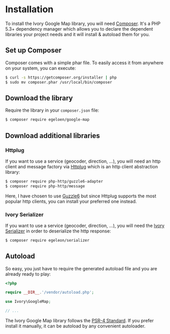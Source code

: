 # Installation

To install the Ivory Google Map library, you will need [Composer](http://getcomposer.org).  It's a PHP 5.3+ dependency 
manager which allows you to declare the dependent libraries your project needs and it will install & autoload them for 
you.

## Set up Composer

Composer comes with a simple phar file. To easily access it from anywhere on your system, you can execute:

``` bash
$ curl -s https://getcomposer.org/installer | php
$ sudo mv composer.phar /usr/local/bin/composer
```

## Download the library

Require the library in your `composer.json` file:

``` bash
$ composer require egeloen/google-map
```

## Download additional libraries

### Httplug

If you want to use a service (geocoder, direction, ...), you will need an http client and message factory via 
[Httplug](http://httplug.io/) which is an http client abstraction library:

``` bash
$ composer require php-http/guzzle6-adapter
$ composer require php-http/message
```

Here, I have chosen to use [Guzzle6](http://docs.guzzlephp.org/en/latest/psr7.html) but since Httplug supports the 
most popular http clients, you can install your preferred one instead.

### Ivory Serializer

If you want to use a service (geocoder, direction, ...), you will need the 
[Ivory Serializer](https://github.com/egeloen/ivory-serializer) in order to deserialize the http response:

``` bash
$ composer require egeleon/serializer
```

## Autoload

So easy, you just have to require the generated autoload file and you are already ready to play:

``` php
<?php

require __DIR__.'/vendor/autoload.php';

use Ivory\GoogleMap;

// ...
```

The Ivory Google Map library follows the [PSR-4 Standard](http://www.php-fig.org/psr/psr-4/). 
If you prefer install it manually, it can be autoload by any convenient autoloader.
